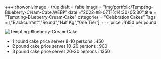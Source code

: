 +++
showonlyimage = true
draft = false
image = "img/portfolio/Tempting-Blueberry-Cream-Cake.WEBP"
date ="2022-08-07T16:14:30+05:30"
title = "Tempting-Blueberry-Cream-Cake"
categories = "Celebration Cakes"
Tags = ["Blackcurrant","Round","Half Kg","One Tier"]
+++
price : ₹450 per pound
<!--more-->
![Tempting-Blueberry-Cream-Cake](/img/portfolio/Tempting-Blueberry-Cream-Cake.WEBP)
* 1 pound cake price serves 8-10 persons : 450
* 2 pound cake price serves 10-20 persons : 900
* 3 pound cake price serves 20-30 persons : 1350
